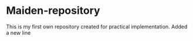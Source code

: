 # Maiden-repository
This is my first own repository created for practical implementation.
Added a new line
